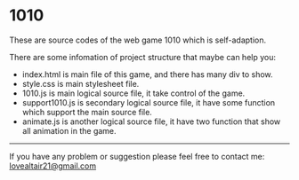 # 1010

These are source codes of the web game 1010 which is self-adaption.

There are some infomation of project structure that maybe can help you:
- index.html is main file of this game, and there has many div to show.
- style.css is main stylesheet file.
- 1010.js is main logical source file, it take control of the game.
- support1010.js is secondary logical source file, it have some function which support the main source file.
- animate.js is another logical source file, it have two function that show all animation in the game.

---
If you have any problem or suggestion please feel free to contact me: lovealtair21@gmail.com
